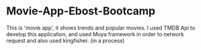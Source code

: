 # Movie-App-Ebost-Bootcamp
This is 'movie app', it shows trends and popular movies. I used TMDB Api to develop this application, and used Moya framework in order to network request and also used kingfisher. (in a process)

